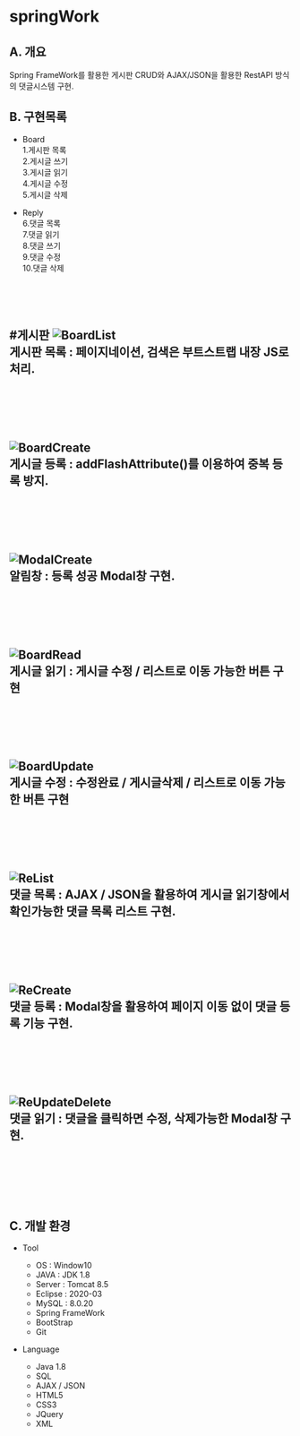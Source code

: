 # springWork

## A. 개요
Spring FrameWork를 활용한 게시판 CRUD와 AJAX/JSON을 활용한 RestAPI 방식의 댓글시스템 구현.

## B. 구현목록
- Board   
 1.게시판 목록   
2.게시글 쓰기    
3.게시글 읽기     
4.게시글 수정   
5.게시글 삭제   

- Reply   
6.댓글 목록   
7.댓글 읽기   
8.댓글 쓰기   
9.댓글 수정   
10.댓글 삭제
<br>   
<br>   
<br>   

#게시판 
![BoardList](https://user-images.githubusercontent.com/60164218/85234055-d525f880-b445-11ea-91c9-1bedb2c77cde.PNG)   
게시판 목록 : 페이지네이션, 검색은 부트스트랩 내장 JS로 처리.   
---   
<br>   
<br>   
<br>   
<br>   

![BoardCreate](https://user-images.githubusercontent.com/60164218/85234051-d22b0800-b445-11ea-874b-bb30040cb8cb.PNG)   
게시글 등록 : addFlashAttribute()를 이용하여 중복 등록 방지.   
---
<br>   
<br>   
<br>   
<br>   

![ModalCreate](https://user-images.githubusercontent.com/60164218/85234250-fd622700-b446-11ea-82b9-da1d52c55167.PNG)   
알림창 : 등록 성공 Modal창 구현.   
---   
<br>  
<br>   
<br>   
<br>      

![BoardRead](https://user-images.githubusercontent.com/60164218/85234056-d5be8f00-b445-11ea-93ad-7ce094083e68.PNG)   
게시글 읽기 : 게시글 수정 / 리스트로 이동 가능한 버튼 구현   
---   
<br>   
<br>   
<br>   
<br>   
   
![BoardUpdate](https://user-images.githubusercontent.com/60164218/85234057-d6572580-b445-11ea-9343-ee53e9058fc3.PNG)   
게시글 수정 : 수정완료 / 게시글삭제 / 리스트로 이동 가능한 버튼 구현   
---   
<br>   
<br>   
<br>   
<br>   
   
![ReList](https://user-images.githubusercontent.com/60164218/85234060-d6efbc00-b445-11ea-9580-da370cde3901.PNG)   
댓글 목록 : AJAX / JSON을 활용하여 게시글 읽기창에서 확인가능한 댓글 목록 리스트 구현.   
---   
<br>   
<br>   
<br>   
<br>   
   
![ReCreate](https://user-images.githubusercontent.com/60164218/85234059-d6efbc00-b445-11ea-8f5b-6db95329e0cd.PNG)   
댓글 등록 : Modal창을 활용하여 페이지 이동 없이 댓글 등록 기능 구현.   
---   
<br>   
<br>   
<br>   
<br>   
   
![ReUpdateDelete](https://user-images.githubusercontent.com/60164218/85234061-d7885280-b445-11ea-9389-67c8a87f692b.PNG)   
댓글 읽기 : 댓글을 클릭하면 수정, 삭제가능한 Modal창 구현.   
---   
<br>   
<br>   
<br>   
<br>   
<br>   

## C. 개발 환경   
- Tool   
  - OS : Window10   
  - JAVA : JDK 1.8   
  - Server : Tomcat 8.5   
  - Eclipse : 2020-03   
  - MySQL : 8.0.20   
  - Spring FrameWork   
  - BootStrap   
  - Git   

- Language   
  - Java 1.8   
  - SQL   
  - AJAX / JSON
  - HTML5   
  - CSS3   
  - JQuery   
  - XML   




